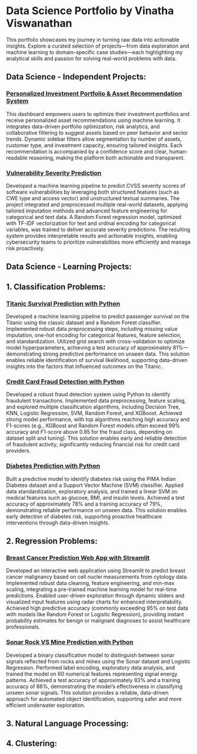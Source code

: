 # Data Science Portfolio by Vinatha Viswanathan

This portfolio showcases my journey in turning raw data into actionable insights. Explore a curated selection of projects—from data exploration and machine learning to domain-specific case studies—each highlighting my analytical skills and passion for solving real-world problems with data.

## Data Science - Independent Projects:

### [Personalized Investment Portfolio & Asset Recommendation System](https://github.com/VinathaViswanathan/Investment-Recommendation-System)

This dashboard empowers users to optimize their investment portfolios and receive personalized asset recommendations using machine learning. It integrates data-driven portfolio optimization, risk analytics, and collaborative filtering to suggest assets based on peer behavior and sector trends. Dynamic sidebar filters allow segmentation by number of assets, customer type, and investment capacity, ensuring tailored insights. Each recommendation is accompanied by a confidence score and clear, human-readable reasoning, making the platform both actionable and transparent.

### [Vulnerability Severity Prediction](https://github.com/VinathaViswanathan/Vulnerability-Severity-Prediction)

Developed a machine learning pipeline to predict CVSS severity scores of software vulnerabilities by leveraging both structured features (such as CWE type and access vector) and unstructured textual summaries. The project integrated and preprocessed multiple real-world datasets, applying tailored imputation methods and advanced feature engineering for categorical and text data. A Random Forest regression model, optimized with TF-IDF vectorization for text and ordinal encoding for categorical variables, was trained to deliver accurate severity predictions. The resulting system provides interpretable results and actionable insights, enabling cybersecurity teams to prioritize vulnerabilities more efficiently and manage risk proactively.


## Data Science - Learning Projects:

## 1. Classification Problems:

### [Titanic Survival Prediction with Python](https://github.com/VinathaViswanathan)

Developed a machine learning pipeline to predict passenger survival on the Titanic using the classic dataset and a Random Forest classifier. Implemented robust data preprocessing steps, including missing value imputation, one-hot encoding for categorical features, feature selection, and standardization. Utilized grid search with cross-validation to optimize model hyperparameters, achieving a test accuracy of approximately 81%—demonstrating strong predictive performance on unseen data. This solution enables reliable identification of survival likelihood, supporting data-driven insights into the factors that influenced outcomes on the Titanic.

### [Credit Card Fraud Detection with Python](https://github.com/VinathaViswanathan)

Developed a robust fraud detection system using Python to identify fraudulent transactions. Implemented data preprocessing, feature scaling, and explored multiple classification algorithms, including Decision Tree, KNN, Logistic Regression, SVM, Random Forest, and XGBoost. Achieved strong model performance, with top algorithms reaching high accuracy and F1-scores (e.g., XGBoost and Random Forest models often exceed 99% accuracy and F1-score above 0.85 for the fraud class, depending on dataset split and tuning). This solution enables early and reliable detection of fraudulent activity, significantly reducing financial risk for credit card providers.

### [Diabetes Prediction with Python](https://github.com/VinathaViswanathan)

Built a predictive model to identify diabetes risk using the PIMA Indian Diabetes dataset and a Support Vector Machine (SVM) classifier. Applied data standardization, exploratory analysis, and trained a linear SVM on medical features such as glucose, BMI, and insulin levels. Achieved a test accuracy of approximately 78% and a training accuracy of 79%, demonstrating reliable performance on unseen data. This solution enables early detection of diabetes risk, supporting proactive healthcare interventions through data-driven insights.

## 2. Regression Problems:

### [Breast Cancer Prediction Web App with Streamlit](https://github.com/VinathaViswanathan)

Developed an interactive web application using Streamlit to predict breast cancer malignancy based on cell nuclei measurements from cytology data. Implemented robust data cleaning, feature engineering, and min-max scaling, integrating a pre-trained machine learning model for real-time predictions. Enabled user-driven exploration through dynamic sliders and visualized input features using radar charts for enhanced interpretability. Achieved high predictive accuracy (commonly exceeding 95% on test data with models like Random Forest or Logistic Regression), providing instant probability estimates for benign or malignant diagnoses to assist healthcare professionals.

### [Sonar Rock VS Mine Prediction with Python](https://github.com/VinathaViswanathan)

Developed a binary classification model to distinguish between sonar signals reflected from rocks and mines using the Sonar dataset and Logistic Regression. Performed label encoding, exploratory data analysis, and trained the model on 60 numerical features representing signal energy patterns. Achieved a test accuracy of approximately 83% and a training accuracy of 86%, demonstrating the model’s effectiveness in classifying unseen sonar signals. This solution provides a reliable, data-driven approach for automated object identification, supporting safer and more efficient underwater exploration.

## 3. Natural Language Processing:

## 4. Clustering:

